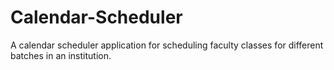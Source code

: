 # Calendar-Scheduler
A calendar scheduler application for scheduling faculty classes for different batches in an institution.
